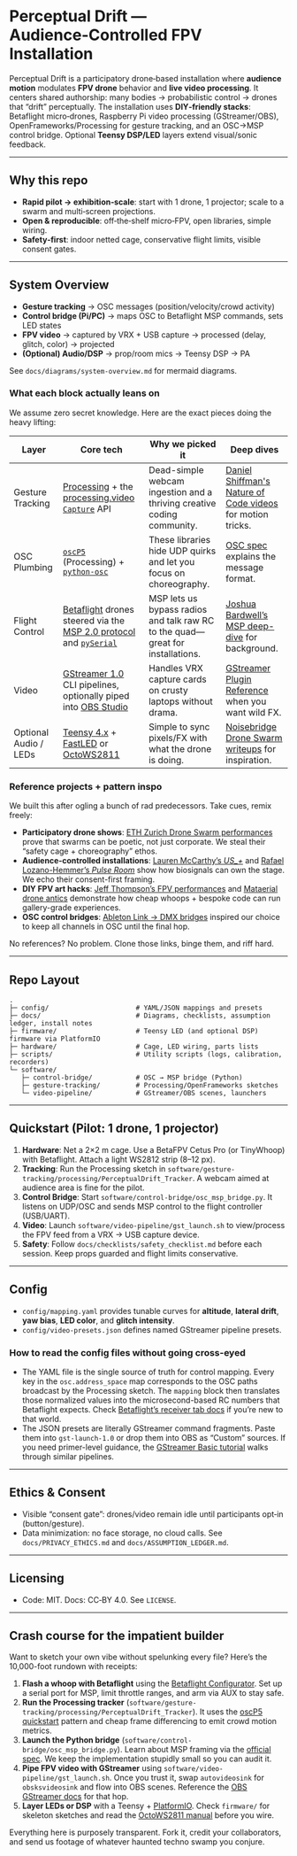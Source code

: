 # Perceptual Drift — Audience‑Controlled FPV Installation

Perceptual Drift is a participatory drone‑based installation where **audience motion** modulates **FPV drone** behavior and **live video processing**. It centers shared authorship: many bodies → probabilistic control → drones that “drift” perceptually. The installation uses **DIY‑friendly stacks**: Betaflight micro‑drones, Raspberry Pi video processing (GStreamer/OBS), OpenFrameworks/Processing for gesture tracking, and an OSC→MSP control bridge. Optional **Teensy DSP/LED** layers extend visual/sonic feedback.

---

## Why this repo
- **Rapid pilot → exhibition‑scale**: start with 1 drone, 1 projector; scale to a swarm and multi‑screen projections.
- **Open & reproducible**: off‑the‑shelf micro‑FPV, open libraries, simple wiring.
- **Safety‑first**: indoor netted cage, conservative flight limits, visible consent gates.

---

## System Overview
- **Gesture tracking** → OSC messages (position/velocity/crowd activity)
- **Control bridge (Pi/PC)** → maps OSC to Betaflight MSP commands, sets LED states
- **FPV video** → captured by VRX + USB capture → processed (delay, glitch, color) → projected
- **(Optional) Audio/DSP** → prop/room mics → Teensy DSP → PA

See `docs/diagrams/system-overview.md` for mermaid diagrams.

### What each block actually leans on
We assume zero secret knowledge. Here are the exact pieces doing the heavy lifting:

| Layer | Core tech | Why we picked it | Deep dives |
| --- | --- | --- | --- |
| Gesture Tracking | [Processing](https://processing.org/) + the [processing.video `Capture`](https://processing.org/reference/libraries/video/Capture.html) API | Dead-simple webcam ingestion and a thriving creative coding community. | [Daniel Shiffman's Nature of Code videos](https://youtube.com/playlist?list=PLRqwX-V7Uu6aG2RJHErXKSWFDXU4qo_ro) for motion tricks. |
| OSC Plumbing | [`oscP5`](http://www.sojamo.de/libraries/oscP5/) (Processing) + [`python-osc`](https://github.com/attwad/python-osc) | These libraries hide UDP quirks and let you focus on choreography. | [OSC spec](http://opensoundcontrol.org/spec-1_0) explains the message format. |
| Flight Control | [Betaflight](https://betaflight.com/) drones steered via the [MSP 2.0 protocol](https://github.com/betaflight/betaflight/wiki/MSP-Protocol) and [`pySerial`](https://pyserial.readthedocs.io/) | MSP lets us bypass radios and talk raw RC to the quad—great for installations. | [Joshua Bardwell’s MSP deep-dive](https://www.youtube.com/watch?v=whQ0h1k3D8E) for background. |
| Video | [GStreamer 1.0](https://gstreamer.freedesktop.org/) CLI pipelines, optionally piped into [OBS Studio](https://obsproject.com/) | Handles VRX capture cards on crusty laptops without drama. | [GStreamer Plugin Reference](https://gstreamer.freedesktop.org/documentation/) when you want wild FX. |
| Optional Audio / LEDs | [Teensy 4.x](https://www.pjrc.com/store/teensy40.html) + [FastLED](https://fastled.io/) or [OctoWS2811](https://www.pjrc.com/teensy/td_libs_OctoWS2811.html) | Simple to sync pixels/FX with what the drone is doing. | [Noisebridge Drone Swarm writeups](https://noisebridge.net/wiki/Drone_Swarm) for inspiration. |

### Reference projects + pattern inspo
We built this after ogling a bunch of rad predecessors. Take cues, remix freely:

- **Participatory drone shows**: [ETH Zurich Drone Swarm performances](https://www.dfab.ch/project/spaxels) prove that swarms can be poetic, not just corporate. We steal their “safety cage + choreography” ethos.
- **Audience-controlled installations**: [Lauren McCarthy’s *US_+*](https://lauren-mccarthy.com/US_) and [Rafael Lozano-Hemmer’s *Pulse Room*](https://www.lozano-hemmer.com/pulse_room.php) show how biosignals can own the stage. We echo their consent-first framing.
- **DIY FPV art hacks**: [Jeff Thompson’s FPV performances](https://www.jeffreythompson.org/blog/2019/02/24/fpv-drone-performance-notes/) and [Mataerial drone antics](https://www.mataerial.com/) demonstrate how cheap whoops + bespoke code can run gallery-grade experiences.
- **OSC control bridges**: [Ableton Link → DMX bridges](https://github.com/radionica-abierta/abletonlink2dmx) inspired our choice to keep all channels in OSC until the final hop.

No references? No problem. Clone those links, binge them, and riff hard.

---

## Repo Layout
```
.
├─ config/                      # YAML/JSON mappings and presets
├─ docs/                        # Diagrams, checklists, assumption ledger, install notes
├─ firmware/                    # Teensy LED (and optional DSP) firmware via PlatformIO
├─ hardware/                    # Cage, LED wiring, parts lists
├─ scripts/                     # Utility scripts (logs, calibration, recorders)
└─ software/
   ├─ control-bridge/           # OSC → MSP bridge (Python)
   ├─ gesture-tracking/         # Processing/OpenFrameworks sketches
   └─ video-pipeline/           # GStreamer/OBS scenes, launchers
```

---

## Quickstart (Pilot: 1 drone, 1 projector)
1) **Hardware**: Net a 2×2 m cage. Use a BetaFPV Cetus Pro (or TinyWhoop) with Betaflight. Attach a light WS2812 strip (8–12 px).
2) **Tracking**: Run the Processing sketch in `software/gesture-tracking/processing/PerceptualDrift_Tracker`. A webcam aimed at audience area is fine for the pilot.
3) **Control Bridge**: Start `software/control-bridge/osc_msp_bridge.py`. It listens on UDP/OSC and sends MSP control to the flight controller (USB/UART).
4) **Video**: Launch `software/video-pipeline/gst_launch.sh` to view/process the FPV feed from a VRX → USB capture device.
5) **Safety**: Follow `docs/checklists/safety_checklist.md` before each session. Keep props guarded and flight limits conservative.

---

## Config
- `config/mapping.yaml` provides tunable curves for **altitude**, **lateral drift**, **yaw bias**, **LED color**, and **glitch intensity**.
- `config/video-presets.json` defines named GStreamer pipeline presets.

### How to read the config files without going cross-eyed
- The YAML file is the single source of truth for control mapping. Every key in the `osc.address_space` map corresponds to the OSC paths broadcast by the Processing sketch. The `mapping` block then translates those normalized values into the microsecond-based RC numbers that Betaflight expects. Check [Betaflight’s receiver tab docs](https://github.com/betaflight/betaflight/wiki/Receiver) if you’re new to that world.
- The JSON presets are literally GStreamer command fragments. Paste them into `gst-launch-1.0` or drop them into OBS as “Custom” sources. If you need primer-level guidance, the [GStreamer Basic tutorial](https://gstreamer.freedesktop.org/documentation/tutorials/basic/index.html) walks through similar pipelines.

---

## Ethics & Consent
- Visible “consent gate”: drones/video remain idle until participants opt‑in (button/gesture).
- Data minimization: no face storage, no cloud calls. See `docs/PRIVACY_ETHICS.md` and `docs/ASSUMPTION_LEDGER.md`.

---

## Licensing
- Code: MIT. Docs: CC‑BY 4.0. See `LICENSE`.

---

## Crash course for the impatient builder
Want to sketch your own vibe without spelunking every file? Here’s the 10,000-foot rundown with receipts:

1. **Flash a whoop with Betaflight** using the [Betaflight Configurator](https://github.com/betaflight/betaflight-configurator). Set up a serial port for MSP, limit throttle ranges, and arm via AUX to stay safe.
2. **Run the Processing tracker** (`software/gesture-tracking/processing/PerceptualDrift_Tracker`). It uses the [oscP5 quickstart](http://www.sojamo.de/libraries/oscP5/#hello) pattern and cheap frame differencing to emit crowd motion metrics.
3. **Launch the Python bridge** (`software/control-bridge/osc_msp_bridge.py`). Learn about MSP framing via the [official spec](https://github.com/betaflight/betaflight/wiki/MSP-Protocol). We keep the implementation stupidly small so you can audit it.
4. **Pipe FPV video with GStreamer** using `software/video-pipeline/gst_launch.sh`. Once you trust it, swap `autovideosink` for `obsksvideosink` and flow into OBS scenes. Reference the [OBS GStreamer docs](https://obsproject.com/kb/gstreamer-source) for that hop.
5. **Layer LEDs or DSP** with a Teensy + [PlatformIO](https://platformio.org/). Check `firmware/` for skeleton sketches and read the [OctoWS2811 manual](https://www.pjrc.com/teensy/td_libs_OctoWS2811.html) before you wire.

Everything here is purposely transparent. Fork it, credit your collaborators, and send us footage of whatever haunted techno swamp you conjure.
